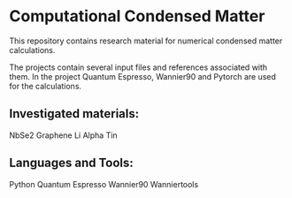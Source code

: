 # Computational Condensed Matter

This repository contains research material for numerical condensed matter calculations.

The projects contain several input files and references associated with them.
In the project Quantum Espresso, Wannier90 and Pytorch are used for the calculations.


## Investigated materials:

NbSe2
Graphene
Li
Alpha Tin

## Languages and Tools:

Python
Quantum Espresso
Wannier90
Wanniertools


